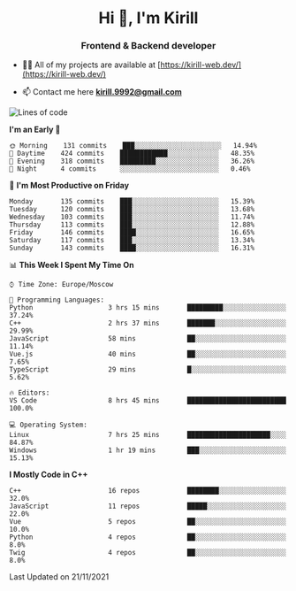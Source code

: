 <h1 align="center">Hi 👋, I'm Kirill</h1>
<h3 align="center">Frontend & Backend developer</h3>

- 👨‍💻 All of my projects are available at [https://kirill-web.dev/](https://kirill-web.dev/)

- 📫 Contact me here **kirill.9992@gmail.com**











<!--START_SECTION:waka-->
![Lines of code](https://img.shields.io/badge/From%20Hello%20World%20I%27ve%20Written-166812%20lines%20of%20code-blue)

**I'm an Early 🐤** 

```text
🌞 Morning    131 commits    ███░░░░░░░░░░░░░░░░░░░░░░   14.94% 
🌆 Daytime    424 commits    ████████████░░░░░░░░░░░░░   48.35% 
🌃 Evening    318 commits    █████████░░░░░░░░░░░░░░░░   36.26% 
🌙 Night      4 commits      ░░░░░░░░░░░░░░░░░░░░░░░░░   0.46%

```
📅 **I'm Most Productive on Friday** 

```text
Monday       135 commits    ███░░░░░░░░░░░░░░░░░░░░░░   15.39% 
Tuesday      120 commits    ███░░░░░░░░░░░░░░░░░░░░░░   13.68% 
Wednesday    103 commits    ███░░░░░░░░░░░░░░░░░░░░░░   11.74% 
Thursday     113 commits    ███░░░░░░░░░░░░░░░░░░░░░░   12.88% 
Friday       146 commits    ████░░░░░░░░░░░░░░░░░░░░░   16.65% 
Saturday     117 commits    ███░░░░░░░░░░░░░░░░░░░░░░   13.34% 
Sunday       143 commits    ████░░░░░░░░░░░░░░░░░░░░░   16.31%

```


📊 **This Week I Spent My Time On** 

```text
⌚︎ Time Zone: Europe/Moscow

💬 Programming Languages: 
Python                   3 hrs 15 mins       █████████░░░░░░░░░░░░░░░░   37.24% 
C++                      2 hrs 37 mins       ███████░░░░░░░░░░░░░░░░░░   29.99% 
JavaScript               58 mins             ██░░░░░░░░░░░░░░░░░░░░░░░   11.14% 
Vue.js                   40 mins             ██░░░░░░░░░░░░░░░░░░░░░░░   7.65% 
TypeScript               29 mins             █░░░░░░░░░░░░░░░░░░░░░░░░   5.62%

🔥 Editors: 
VS Code                  8 hrs 45 mins       █████████████████████████   100.0%

💻 Operating System: 
Linux                    7 hrs 25 mins       █████████████████████░░░░   84.87% 
Windows                  1 hr 19 mins        ███░░░░░░░░░░░░░░░░░░░░░░   15.13%

```

**I Mostly Code in C++** 

```text
C++                      16 repos            ████████░░░░░░░░░░░░░░░░░   32.0% 
JavaScript               11 repos            █████░░░░░░░░░░░░░░░░░░░░   22.0% 
Vue                      5 repos             ██░░░░░░░░░░░░░░░░░░░░░░░   10.0% 
Python                   4 repos             ██░░░░░░░░░░░░░░░░░░░░░░░   8.0% 
Twig                     4 repos             ██░░░░░░░░░░░░░░░░░░░░░░░   8.0%

```



 Last Updated on 21/11/2021
<!--END_SECTION:waka-->
